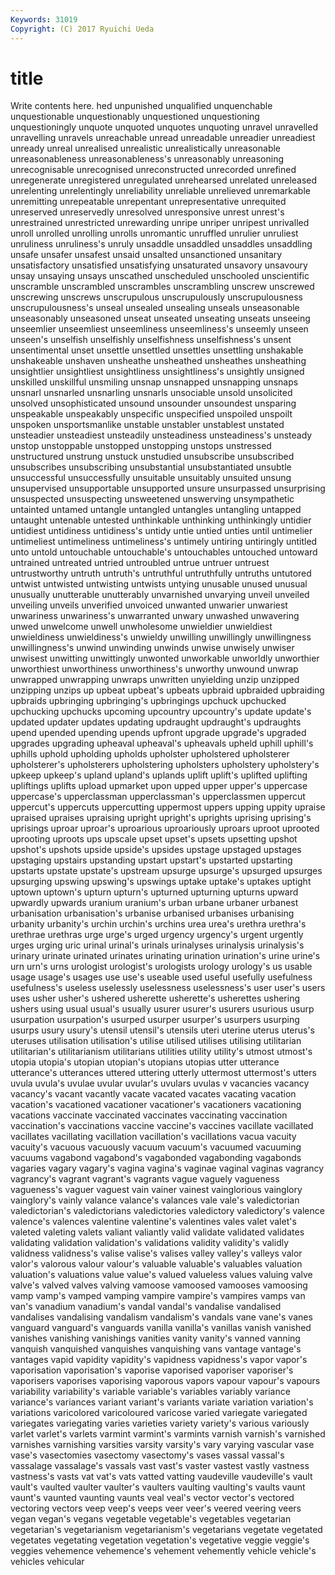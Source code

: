 ```yaml
---
Keywords: 31019 
Copyright: (C) 2017 Ryuichi Ueda
---
```


# title

Write contents here.
hed unpunished unqualified unquenchable unquestionable unquestionably unquestioned unquestioning
unquestioningly unquote unquoted unquotes unquoting unravel unravelled unravelling unravels unreachable
unread unreadable unreadier unreadiest unready unreal unrealised unrealistic unrealistically unreasonable
unreasonableness unreasonableness's unreasonably unreasoning unrecognisable unrecognised unreconstructed unrecorded unrefined unregenerate
unregistered unregulated unrehearsed unrelated unreleased unrelenting unrelentingly unreliability unreliable unrelieved
unremarkable unremitting unrepeatable unrepentant unrepresentative unrequited unreserved unreservedly unresolved unresponsive
unrest unrest's unrestrained unrestricted unrewarding unripe unriper unripest unrivalled unroll
unrolled unrolling unrolls unromantic unruffled unrulier unruliest unruliness unruliness's unruly
unsaddle unsaddled unsaddles unsaddling unsafe unsafer unsafest unsaid unsalted unsanctioned
unsanitary unsatisfactory unsatisfied unsatisfying unsaturated unsavory unsavoury unsay unsaying unsays
unscathed unscheduled unschooled unscientific unscramble unscrambled unscrambles unscrambling unscrew unscrewed
unscrewing unscrews unscrupulous unscrupulously unscrupulousness unscrupulousness's unseal unsealed unsealing unseals
unseasonable unseasonably unseasoned unseat unseated unseating unseats unseeing unseemlier unseemliest
unseemliness unseemliness's unseemly unseen unseen's unselfish unselfishly unselfishness unselfishness's unsent
unsentimental unset unsettle unsettled unsettles unsettling unshakable unshakeable unshaven unsheathe
unsheathed unsheathes unsheathing unsightlier unsightliest unsightliness unsightliness's unsightly unsigned unskilled
unskillful unsmiling unsnap unsnapped unsnapping unsnaps unsnarl unsnarled unsnarling unsnarls
unsociable unsold unsolicited unsolved unsophisticated unsound unsounder unsoundest unsparing unspeakable
unspeakably unspecific unspecified unspoiled unspoilt unspoken unsportsmanlike unstable unstabler unstablest
unstated unsteadier unsteadiest unsteadily unsteadiness unsteadiness's unsteady unstop unstoppable unstopped
unstopping unstops unstressed unstructured unstrung unstuck unstudied unsubscribe unsubscribed unsubscribes
unsubscribing unsubstantial unsubstantiated unsubtle unsuccessful unsuccessfully unsuitable unsuitably unsuited unsung
unsupervised unsupportable unsupported unsure unsurpassed unsurprising unsuspected unsuspecting unsweetened unswerving
unsympathetic untainted untamed untangle untangled untangles untangling untapped untaught untenable
untested unthinkable unthinking unthinkingly untidier untidiest untidiness untidiness's untidy untie
untied unties until untimelier untimeliest untimeliness untimeliness's untimely untiring untiringly
untitled unto untold untouchable untouchable's untouchables untouched untoward untrained untreated
untried untroubled untrue untruer untruest untrustworthy untruth untruth's untruthful untruthfully
untruths untutored untwist untwisted untwisting untwists untying unusable unused unusual
unusually unutterable unutterably unvarnished unvarying unveil unveiled unveiling unveils unverified
unvoiced unwanted unwarier unwariest unwariness unwariness's unwarranted unwary unwashed unwavering
unwed unwelcome unwell unwholesome unwieldier unwieldiest unwieldiness unwieldiness's unwieldy unwilling
unwillingly unwillingness unwillingness's unwind unwinding unwinds unwise unwisely unwiser unwisest
unwitting unwittingly unwonted unworkable unworldly unworthier unworthiest unworthiness unworthiness's unworthy
unwound unwrap unwrapped unwrapping unwraps unwritten unyielding unzip unzipped unzipping
unzips up upbeat upbeat's upbeats upbraid upbraided upbraiding upbraids upbringing
upbringing's upbringings upchuck upchucked upchucking upchucks upcoming upcountry upcountry's update
update's updated updater updates updating updraught updraught's updraughts upend upended
upending upends upfront upgrade upgrade's upgraded upgrades upgrading upheaval upheaval's
upheavals upheld uphill uphill's uphills uphold upholding upholds upholster upholstered
upholsterer upholsterer's upholsterers upholstering upholsters upholstery upholstery's upkeep upkeep's upland
upland's uplands uplift uplift's uplifted uplifting upliftings uplifts upload upmarket
upon upped upper upper's uppercase uppercase's upperclassman upperclassman's upperclassmen uppercut
uppercut's uppercuts uppercutting uppermost uppers upping uppity upraise upraised upraises
upraising upright upright's uprights uprising uprising's uprisings uproar uproar's uproarious
uproariously uproars uproot uprooted uprooting uproots ups upscale upset upset's
upsets upsetting upshot upshot's upshots upside upside's upsides upstage upstaged
upstages upstaging upstairs upstanding upstart upstart's upstarted upstarting upstarts upstate
upstate's upstream upsurge upsurge's upsurged upsurges upsurging upswing upswing's upswings
uptake uptake's uptakes uptight uptown uptown's upturn upturn's upturned upturning
upturns upward upwardly upwards uranium uranium's urban urbane urbaner urbanest
urbanisation urbanisation's urbanise urbanised urbanises urbanising urbanity urbanity's urchin urchin's
urchins urea urea's urethra urethra's urethrae urethras urge urge's urged
urgency urgency's urgent urgently urges urging uric urinal urinal's urinals
urinalyses urinalysis urinalysis's urinary urinate urinated urinates urinating urination urination's
urine urine's urn urn's urns urologist urologist's urologists urology urology's
us usable usage usage's usages use use's useable used useful
usefully usefulness usefulness's useless uselessly uselessness uselessness's user user's users
uses usher usher's ushered usherette usherette's usherettes ushering ushers using
usual usual's usually usurer usurer's usurers usurious usurp usurpation usurpation's
usurped usurper usurper's usurpers usurping usurps usury usury's utensil utensil's
utensils uteri uterine uterus uterus's uteruses utilisation utilisation's utilise utilised
utilises utilising utilitarian utilitarian's utilitarianism utilitarians utilities utility utility's utmost
utmost's utopia utopia's utopian utopian's utopians utopias utter utterance utterance's
utterances uttered uttering utterly uttermost uttermost's utters uvula uvula's uvulae
uvular uvular's uvulars uvulas v vacancies vacancy vacancy's vacant vacantly
vacate vacated vacates vacating vacation vacation's vacationed vacationer vacationer's vacationers
vacationing vacations vaccinate vaccinated vaccinates vaccinating vaccination vaccination's vaccinations vaccine
vaccine's vaccines vacillate vacillated vacillates vacillating vacillation vacillation's vacillations vacua
vacuity vacuity's vacuous vacuously vacuum vacuum's vacuumed vacuuming vacuums vagabond
vagabond's vagabonded vagabonding vagabonds vagaries vagary vagary's vagina vagina's vaginae
vaginal vaginas vagrancy vagrancy's vagrant vagrant's vagrants vague vaguely vagueness
vagueness's vaguer vaguest vain vainer vainest vainglorious vainglory vainglory's vainly
valance valance's valances vale vale's valedictorian valedictorian's valedictorians valedictories valedictory
valedictory's valence valence's valences valentine valentine's valentines vales valet valet's
valeted valeting valets valiant valiantly valid validate validated validates validating
validation validation's validations validity validity's validly validness validness's valise valise's
valises valley valley's valleys valor valor's valorous valour valour's valuable
valuable's valuables valuation valuation's valuations value value's valued valueless values
valuing valve valve's valved valves valving vamoose vamoosed vamooses vamoosing
vamp vamp's vamped vamping vampire vampire's vampires vamps van van's
vanadium vanadium's vandal vandal's vandalise vandalised vandalises vandalising vandalism vandalism's
vandals vane vane's vanes vanguard vanguard's vanguards vanilla vanilla's vanillas
vanish vanished vanishes vanishing vanishings vanities vanity vanity's vanned vanning
vanquish vanquished vanquishes vanquishing vans vantage vantage's vantages vapid vapidity
vapidity's vapidness vapidness's vapor vapor's vaporisation vaporisation's vaporise vaporised vaporiser
vaporiser's vaporisers vaporises vaporising vaporous vapors vapour vapour's vapours variability
variability's variable variable's variables variably variance variance's variances variant variant's
variants variate variation variation's variations varicolored varicoloured varicose varied variegate
variegated variegates variegating varies varieties variety variety's various variously varlet
varlet's varlets varmint varmint's varmints varnish varnish's varnished varnishes varnishing
varsities varsity varsity's vary varying vascular vase vase's vasectomies vasectomy
vasectomy's vases vassal vassal's vassalage vassalage's vassals vast vast's vaster
vastest vastly vastness vastness's vasts vat vat's vats vatted vatting
vaudeville vaudeville's vault vault's vaulted vaulter vaulter's vaulters vaulting vaulting's
vaults vaunt vaunt's vaunted vaunting vaunts veal veal's vector vector's
vectored vectoring vectors veep veep's veeps veer veer's veered veering
veers vegan vegan's vegans vegetable vegetable's vegetables vegetarian vegetarian's vegetarianism
vegetarianism's vegetarians vegetate vegetated vegetates vegetating vegetation vegetation's vegetative veggie
veggie's veggies vehemence vehemence's vehement vehemently vehicle vehicle's vehicles vehicular
